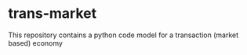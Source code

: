 # trans-market
This repository contains a python code model for a transaction (market based) economy
